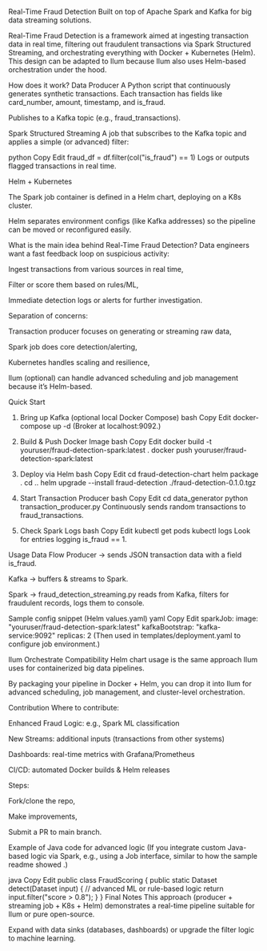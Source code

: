 Real-Time Fraud Detection
Built on top of Apache Spark and Kafka for big data streaming solutions.

Real-Time Fraud Detection is a framework aimed at ingesting transaction data in real time, filtering out fraudulent transactions via Spark Structured Streaming, and orchestrating everything with Docker + Kubernetes (Helm). This design can be adapted to Ilum because Ilum also uses Helm-based orchestration under the hood.

How does it work?
Data Producer
A Python script that continuously generates synthetic transactions. Each transaction has fields like card_number, amount, timestamp, and is_fraud.

Publishes to a Kafka topic (e.g., fraud_transactions).

Spark Structured Streaming
A job that subscribes to the Kafka topic and applies a simple (or advanced) filter:

python
Copy
Edit
fraud_df = df.filter(col("is_fraud") == 1)
Logs or outputs flagged transactions in real time.

Helm + Kubernetes

The Spark job container is defined in a Helm chart, deploying on a K8s cluster.

Helm separates environment configs (like Kafka addresses) so the pipeline can be moved or reconfigured easily.

What is the main idea behind Real-Time Fraud Detection?
Data engineers want a fast feedback loop on suspicious activity:

Ingest transactions from various sources in real time,

Filter or score them based on rules/ML,

Immediate detection logs or alerts for further investigation.

Separation of concerns:

Transaction producer focuses on generating or streaming raw data,

Spark job does core detection/alerting,

Kubernetes handles scaling and resilience,

Ilum (optional) can handle advanced scheduling and job management because it’s Helm-based.

Quick Start
1. Bring up Kafka (optional local Docker Compose)
bash
Copy
Edit
docker-compose up -d
(Broker at localhost:9092.)

2. Build & Push Docker Image
bash
Copy
Edit
docker build -t youruser/fraud-detection-spark:latest .
docker push youruser/fraud-detection-spark:latest
3. Deploy via Helm
bash
Copy
Edit
cd fraud-detection-chart
helm package .
cd ..
helm upgrade --install fraud-detection ./fraud-detection-0.1.0.tgz
4. Start Transaction Producer
bash
Copy
Edit
cd data_generator
python transaction_producer.py
Continuously sends random transactions to fraud_transactions.

5. Check Spark Logs
bash
Copy
Edit
kubectl get pods
kubectl logs <spark-driver-pod>
Look for entries logging is_fraud == 1.

Usage
Data Flow
Producer → sends JSON transaction data with a field is_fraud.

Kafka → buffers & streams to Spark.

Spark → fraud_detection_streaming.py reads from Kafka, filters for fraudulent records, logs them to console.

Sample config snippet (Helm values.yaml)
yaml
Copy
Edit
sparkJob:
  image: "youruser/fraud-detection-spark:latest"
  kafkaBootstrap: "kafka-service:9092"
  replicas: 2
(Then used in templates/deployment.yaml to configure job environment.)

Ilum Orchestrate Compatibility
Helm chart usage is the same approach Ilum uses for containerized big data pipelines.

By packaging your pipeline in Docker + Helm, you can drop it into Ilum for advanced scheduling, job management, and cluster-level orchestration.

Contribution
Where to contribute:

Enhanced Fraud Logic: e.g., Spark ML classification

New Streams: additional inputs (transactions from other systems)

Dashboards: real-time metrics with Grafana/Prometheus

CI/CD: automated Docker builds & Helm releases

Steps:

Fork/clone the repo,

Make improvements,

Submit a PR to main branch.

Example of Java code for advanced logic
(If you integrate custom Java-based logic via Spark, e.g., using a Job interface, similar to how the sample readme showed .)

java
Copy
Edit
public class FraudScoring {
    public static Dataset<Row> detect(Dataset<Row> input) {
        // advanced ML or rule-based logic
        return input.filter("score > 0.8");
    }
}
Final Notes
This approach (producer + streaming job + K8s + Helm) demonstrates a real-time pipeline suitable for Ilum or pure open-source.

Expand with data sinks (databases, dashboards) or upgrade the filter logic to machine learning.
